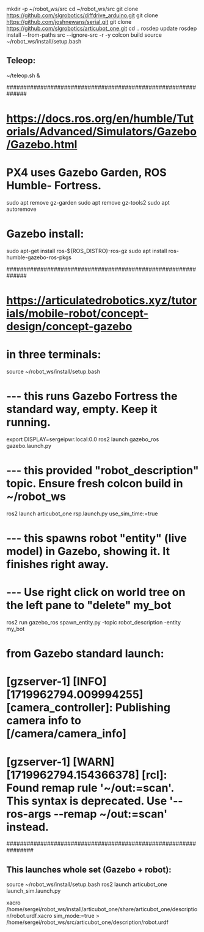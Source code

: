 
mkdir -p ~/robot_ws/src
cd ~/robot_ws/src
git clone https://github.com/slgrobotics/diffdrive_arduino.git
git clone https://github.com/joshnewans/serial.git
git clone https://github.com/slgrobotics/articubot_one.git
cd ..
rosdep update
rosdep install --from-paths src --ignore-src -r -y
colcon build
source ~/robot_ws/install/setup.bash

## Teleop:
~/teleop.sh &


##############################################################
# https://docs.ros.org/en/humble/Tutorials/Advanced/Simulators/Gazebo/Gazebo.html
# PX4 uses Gazebo Garden, ROS Humble- Fortress. 
sudo apt remove gz-garden
sudo apt remove gz-tools2
sudo apt autoremove
# Gazebo install:
sudo apt-get install ros-${ROS_DISTRO}-ros-gz
sudo apt install ros-humble-gazebo-ros-pkgs

##############################################################
# https://articulatedrobotics.xyz/tutorials/mobile-robot/concept-design/concept-gazebo

# in three terminals:
source ~/robot_ws/install/setup.bash

#  --- this runs Gazebo Fortress the standard way, empty. Keep it running.
export DISPLAY=sergeipwr.local:0.0
ros2 launch gazebo_ros gazebo.launch.py

#  --- this provided "robot_description" topic. Ensure fresh colcon build in ~/robot_ws
ros2 launch articubot_one rsp.launch.py use_sim_time:=true

#  --- this spawns robot "entity" (live model) in Gazebo, showing it. It finishes right away.
#  --- Use right click on world tree on the left pane to "delete" my_bot
ros2 run gazebo_ros spawn_entity.py -topic robot_description -entity my_bot


# from Gazebo standard launch:
# [gzserver-1] [INFO] [1719962794.009994255] [camera_controller]: Publishing camera info to [/camera/camera_info]
# [gzserver-1] [WARN] [1719962794.154366378] [rcl]: Found remap rule '~/out:=scan'. This syntax is deprecated. Use '--ros-args --remap ~/out:=scan' instead.

################################################################
## This launches whole set (Gazebo + robot):
source ~/robot_ws/install/setup.bash
ros2 launch articubot_one launch_sim.launch.py


xacro /home/sergei/robot_ws/install/articubot_one/share/articubot_one/description/robot.urdf.xacro sim_mode:=true > /home/sergei/robot_ws/src/articubot_one/description/robot.urdf
